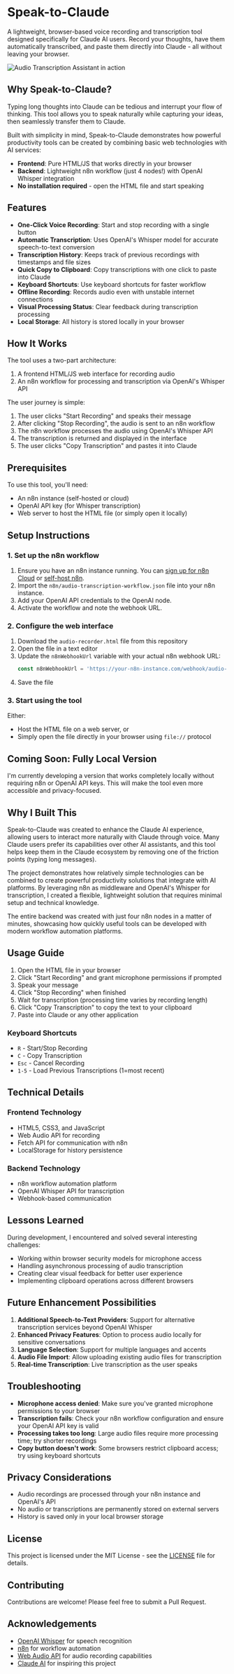 # Speak-to-Claude

A lightweight, browser-based voice recording and transcription tool designed specifically for Claude AI users. Record your thoughts, have them automatically transcribed, and paste them directly into Claude - all without leaving your browser.

![Audio Transcription Assistant in action](screenshots/speak-to-claude-demo.gif)

## Why Speak-to-Claude?

Typing long thoughts into Claude can be tedious and interrupt your flow of thinking. This tool allows you to speak naturally while capturing your ideas, then seamlessly transfer them to Claude.

Built with simplicity in mind, Speak-to-Claude demonstrates how powerful productivity tools can be created by combining basic web technologies with AI services:
- **Frontend**: Pure HTML/JS that works directly in your browser
- **Backend**: Lightweight n8n workflow (just 4 nodes!) with OpenAI Whisper integration
- **No installation required** - open the HTML file and start speaking

## Features

- **One-Click Voice Recording**: Start and stop recording with a single button
- **Automatic Transcription**: Uses OpenAI's Whisper model for accurate speech-to-text conversion
- **Transcription History**: Keeps track of previous recordings with timestamps and file sizes
- **Quick Copy to Clipboard**: Copy transcriptions with one click to paste into Claude
- **Keyboard Shortcuts**: Use keyboard shortcuts for faster workflow
- **Offline Recording**: Records audio even with unstable internet connections
- **Visual Processing Status**: Clear feedback during transcription processing
- **Local Storage**: All history is stored locally in your browser

## How It Works

The tool uses a two-part architecture:

1. A frontend HTML/JS web interface for recording audio
2. An n8n workflow for processing and transcription via OpenAI's Whisper API

The user journey is simple:

1. The user clicks "Start Recording" and speaks their message
2. After clicking "Stop Recording", the audio is sent to an n8n workflow
3. The n8n workflow processes the audio using OpenAI's Whisper API
4. The transcription is returned and displayed in the interface
5. The user clicks "Copy Transcription" and pastes it into Claude

## Prerequisites

To use this tool, you'll need:

- An n8n instance (self-hosted or cloud)
- OpenAI API key (for Whisper transcription)
- Web server to host the HTML file (or simply open it locally)

## Setup Instructions

### 1. Set up the n8n workflow

1. Ensure you have an n8n instance running. You can [sign up for n8n Cloud](https://www.n8n.cloud/) or [self-host n8n](https://docs.n8n.io/hosting/).
2. Import the `n8n/audio-transcription-workflow.json` file into your n8n instance.
3. Add your OpenAI API credentials to the OpenAI node.
4. Activate the workflow and note the webhook URL.

### 2. Configure the web interface

1. Download the `audio-recorder.html` file from this repository
2. Open the file in a text editor
3. Update the `n8nWebhookUrl` variable with your actual n8n webhook URL:
   ```javascript
   const n8nWebhookUrl = 'https://your-n8n-instance.com/webhook/audio-transcription';
   ```
4. Save the file

### 3. Start using the tool

Either:
- Host the HTML file on a web server, or
- Simply open the file directly in your browser using `file://` protocol

## Coming Soon: Fully Local Version

I'm currently developing a version that works completely locally without requiring n8n or OpenAI API keys. This will make the tool even more accessible and privacy-focused.

## Why I Built This

Speak-to-Claude was created to enhance the Claude AI experience, allowing users to interact more naturally with Claude through voice. Many Claude users prefer its capabilities over other AI assistants, and this tool helps keep them in the Claude ecosystem by removing one of the friction points (typing long messages).

The project demonstrates how relatively simple technologies can be combined to create powerful productivity solutions that integrate with AI platforms. By leveraging n8n as middleware and OpenAI's Whisper for transcription, I created a flexible, lightweight solution that requires minimal setup and technical knowledge.

The entire backend was created with just four n8n nodes in a matter of minutes, showcasing how quickly useful tools can be developed with modern workflow automation platforms.

## Usage Guide

1. Open the HTML file in your browser
2. Click "Start Recording" and grant microphone permissions if prompted
3. Speak your message
4. Click "Stop Recording" when finished
5. Wait for transcription (processing time varies by recording length)
6. Click "Copy Transcription" to copy the text to your clipboard
7. Paste into Claude or any other application

### Keyboard Shortcuts

- `R` - Start/Stop Recording
- `C` - Copy Transcription
- `Esc` - Cancel Recording
- `1-5` - Load Previous Transcriptions (1=most recent)

## Technical Details

### Frontend Technology
- HTML5, CSS3, and JavaScript
- Web Audio API for recording
- Fetch API for communication with n8n
- LocalStorage for history persistence

### Backend Technology
- n8n workflow automation platform
- OpenAI Whisper API for transcription
- Webhook-based communication

## Lessons Learned

During development, I encountered and solved several interesting challenges:
- Working within browser security models for microphone access
- Handling asynchronous processing of audio transcription
- Creating clear visual feedback for better user experience
- Implementing clipboard operations across different browsers

## Future Enhancement Possibilities

1. **Additional Speech-to-Text Providers**: Support for alternative transcription services beyond OpenAI Whisper
2. **Enhanced Privacy Features**: Option to process audio locally for sensitive conversations
3. **Language Selection**: Support for multiple languages and accents
4. **Audio File Import**: Allow uploading existing audio files for transcription
5. **Real-time Transcription**: Live transcription as the user speaks

## Troubleshooting

- **Microphone access denied**: Make sure you've granted microphone permissions to your browser
- **Transcription fails**: Check your n8n workflow configuration and ensure your OpenAI API key is valid
- **Processing takes too long**: Large audio files require more processing time; try shorter recordings
- **Copy button doesn't work**: Some browsers restrict clipboard access; try using keyboard shortcuts

## Privacy Considerations

- Audio recordings are processed through your n8n instance and OpenAI's API
- No audio or transcriptions are permanently stored on external servers
- History is saved only in your local browser storage

## License

This project is licensed under the MIT License - see the [LICENSE](LICENSE) file for details.

## Contributing

Contributions are welcome! Please feel free to submit a Pull Request.

## Acknowledgements

- [OpenAI Whisper](https://openai.com/research/whisper) for speech recognition
- [n8n](https://n8n.io/) for workflow automation
- [Web Audio API](https://developer.mozilla.org/en-US/docs/Web/API/Web_Audio_API) for audio recording capabilities
- [Claude AI](https://claude.ai) for inspiring this project